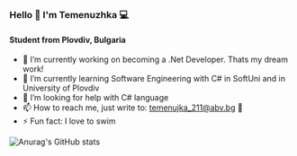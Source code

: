 ### Hello 👋 I'm Temenuzhka 💻

   #### Student from Plovdiv, Bulgaria


- 🔭 I’m currently working on becoming a .Net Developer. Thats my dream work!
- 🌱 I’m currently learning Software Engineering with C# in SoftUni and in University of Plovdiv
- 🤔 I’m looking for help with C# language
- 📫 How to reach me, just write to: temenujka_211@abv.bg 📩
- ⚡ Fun fact: I love to swim

![Anurag's GitHub stats](https://github-readme-stats.vercel.app/api?username=TemenuzhkaG&show_icons=true&theme=tokyonight)


